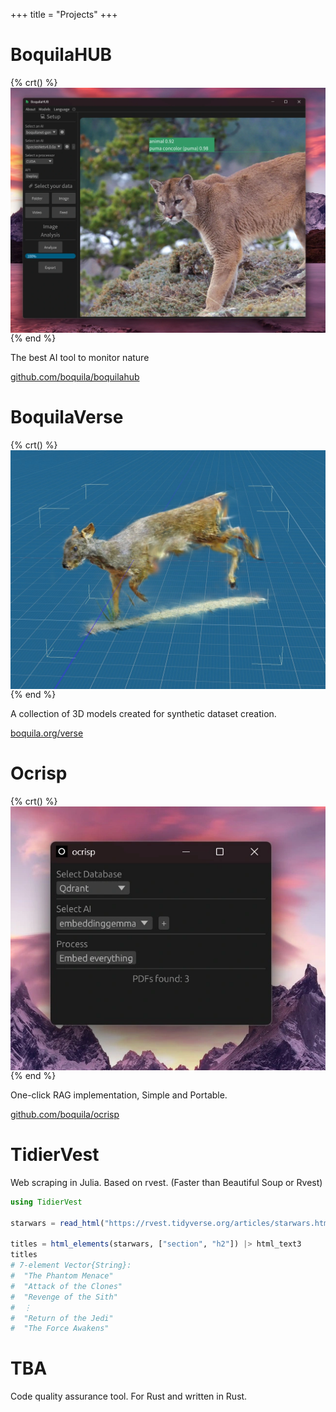 +++
title = "Projects"
+++

# BoquilaHUB

{% crt() %}
<img src="boquilahub.webp" style="max-width:100%; height:auto; display:block;">
{% end %}

The best AI tool to monitor nature

[github.com/boquila/boquilahub](https://github.com/boquila/boquilahub/)

# BoquilaVerse

{% crt() %}
<img src="boquilaverse.webp" style="max-width:100%; height:auto; display:block;">
{% end %}

A collection of 3D models created for synthetic dataset creation.

[boquila.org/verse](https://boquila.org/verse)

# Ocrisp

{% crt() %}
<img src="ocrisp.webp" style="max-width:100%; height:auto; display:block;">
{% end %}

One-click RAG implementation, Simple and Portable.

[github.com/boquila/ocrisp](https://github.com/boquila/ocrisp/)

# TidierVest

Web scraping in Julia. Based on rvest. (Faster than Beautiful Soup or Rvest)

```julia
using TidierVest

starwars = read_html("https://rvest.tidyverse.org/articles/starwars.html")

titles = html_elements(starwars, ["section", "h2"]) |> html_text3
titles
# 7-element Vector{String}:
#  "The Phantom Menace"
#  "Attack of the Clones"
#  "Revenge of the Sith"
#  ⋮
#  "Return of the Jedi"
#  "The Force Awakens"
```

# TBA

Code quality assurance tool. For Rust and written in Rust.